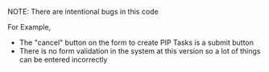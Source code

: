 NOTE: There are intentional bugs in this code

For Example,
 - The "cancel" button on the form to create PIP Tasks is a submit button
 - There is no form validation in the system at this version so a lot of
   things can be entered incorrectly
